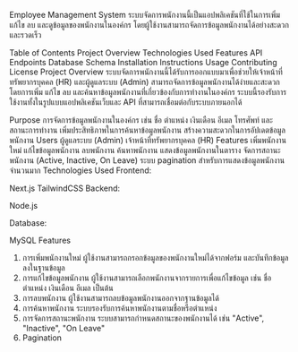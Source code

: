 Employee Management System
ระบบจัดการพนักงานนี้เป็นแอปพลิเคชันที่ใช้ในการเพิ่ม แก้ไข ลบ และดูข้อมูลของพนักงานในองค์กร โดยผู้ใช้งานสามารถจัดการข้อมูลพนักงานได้อย่างสะดวกและรวดเร็ว

Table of Contents
Project Overview
Technologies Used
Features
API Endpoints
Database Schema
Installation Instructions
Usage
Contributing
License
Project Overview
ระบบจัดการพนักงานนี้ได้รับการออกแบบมาเพื่อช่วยให้เจ้าหน้าที่ทรัพยากรบุคคล (HR) และผู้ดูแลระบบ (Admin) สามารถจัดการข้อมูลพนักงานได้ง่ายและสะดวก โดยการเพิ่ม แก้ไข ลบ และค้นหาข้อมูลพนักงานที่เกี่ยวข้องกับการทำงานในองค์กร ระบบนี้รองรับการใช้งานทั้งในรูปแบบแอปพลิเคชันเว็บและ API ที่สามารถเชื่อมต่อกับระบบภายนอกได้

Purpose
การจัดการข้อมูลพนักงานในองค์กร เช่น ชื่อ ตำแหน่ง เงินเดือน อีเมล โทรศัพท์ และสถานะการทำงาน
เพิ่มประสิทธิภาพในการค้นหาข้อมูลพนักงาน
สร้างความสะดวกในการอัปเดตข้อมูลพนักงาน
Users
ผู้ดูแลระบบ (Admin)
เจ้าหน้าที่ทรัพยากรบุคคล (HR)
Features
เพิ่มพนักงานใหม่
แก้ไขข้อมูลพนักงาน
ลบพนักงาน
ค้นหาพนักงาน
แสดงข้อมูลพนักงานในตาราง
จัดการสถานะพนักงาน (Active, Inactive, On Leave)
ระบบ pagination สำหรับการแสดงข้อมูลพนักงานจำนวนมาก
Technologies Used
Frontend:

Next.js
TailwindCSS
Backend:

Node.js

Database:

MySQL
Features
1. การเพิ่มพนักงานใหม่
ผู้ใช้งานสามารถกรอกข้อมูลของพนักงานใหม่ได้จากฟอร์ม และบันทึกข้อมูลลงในฐานข้อมูล
2. การแก้ไขข้อมูลพนักงาน
ผู้ใช้งานสามารถเลือกพนักงานจากรายการเพื่อแก้ไขข้อมูล เช่น ชื่อ ตำแหน่ง เงินเดือน อีเมล เป็นต้น
3. การลบพนักงาน
ผู้ใช้งานสามารถลบข้อมูลพนักงานออกจากฐานข้อมูลได้
4. การค้นหาพนักงาน
ระบบรองรับการค้นหาพนักงานตามชื่อหรือตำแหน่ง
5. การจัดการสถานะพนักงาน
ระบบสามารถกำหนดสถานะของพนักงานได้ เช่น "Active", "Inactive", "On Leave"
6. Pagination
